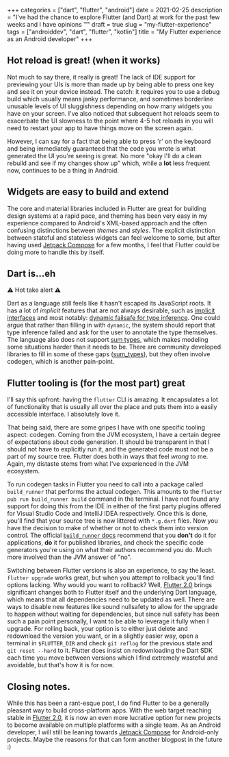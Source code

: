 +++
categories = ["dart", "flutter", "android"]
date = 2021-02-25
description = "I've had the chance to explore Flutter (and Dart) at work for the past few weeks and I have opinions :tm:"
draft = true
slug = "my-flutter-experience"
tags = ["androiddev", "dart", "flutter", "kotlin"]
title = "My Flutter experience as an Android developer"
+++

## Hot reload is great! (when it works)

Not much to say there, it really is great! The lack of IDE support for previewing your UIs is more than made up by being able to press one key and see it on your device instead. The catch: it requires you to use a debug build which usually means janky performance, and sometimes borderline unusable levels of UI sluggishness depending on how many widgets you have on your screen. I've also noticed that subsequent hot reloads seem to exacerbate the UI slowness to the point where 4-5 hot reloads in you will need to restart your app to have things move on the screen again.

However, I can say for a fact that being able to press 'r' on the keyboard and being immediately guaranteed that the code you wrote is what generated the UI you're seeing is great. No more "okay I'll do a clean rebuild and see if my changes show up" which, while a **lot** less frequent now, continues to be a thing in Android.

## Widgets are easy to build and extend

The core and material libraries included in Flutter are great for building design systems at a rapid pace, and theming has been very easy in my experience compared to Android's XML-based approach and the often confusing distinctions between _themes_ and _styles_. The explicit distinction between stateful and stateless widgets can feel welcome to some, but after having used [Jetpack Compose] for a few months, I feel that Flutter could be doing more to handle this by itself.

## Dart is...eh

:warning: Hot take alert :warning:

Dart as a language still feels like it hasn't escaped its JavaScript roots. It has a lot of _implicit_ features that are not always desirable, such as [implicit interfaces] and most notably: [dynamic failsafe for type inference]. One could argue that rather than filling in with `dynamic`, the system should report that type inference failed and ask for the user to annotate the type themselves. The language also does not support [sum types], which makes modeling some situations harder than it needs to be. There are community developed libraries to fill in some of these gaps ([sum_types]), but they often involve codegen, which is another pain-point.

## Flutter tooling is (for the most part) great

I'll say this upfront: having the `flutter` CLI is amazing. It encapsulates a lot of functionality that is usually all over the place and puts them into a easily accessible interface. I absolutely love it.

That being said, there are some gripes I have with one specific tooling aspect: codegen. Coming from the JVM ecosystem, I have a certain degree of expectations about code generation. It should be transparent in that I should not have to explicitly run it, and the generated code must not be a part of my source tree. Flutter does both in ways that feel _wrong_ to me. Again, my distaste stems from what I've experienced in the JVM ecosystem.

To run codegen tasks in Flutter you need to call into a package called `build_runner` that performs the actual codegen. This amounts to the `flutter pub run build_runner build` command in the terminal. I have not found any support for doing this from the IDE in either of the first party plugins offered for Visual Studio Code and IntelliJ IDEA respectively. Once this is done, you'll find that your source tree is now littered with `*.g.dart` files. Now you have the decision to make of whether or not to check them into version control. The official [`build_runner` docs] recommend that you **don't** do it for applications, **do** it for published libraries, and check the specific code generators you're using on what their authors recommend you do. Much more involved than the JVM answer of "no".

Switching between Flutter versions is also an experience, to say the least. `flutter upgrade` works great, but when you attempt to rollback you'll find options lacking. Why would you want to rollback? Well, [Flutter 2.0] brings significant changes both to Flutter itself and the underlying Dart language, which means that all dependencies need to be updated as well. There are ways to disable new features like sound nullsafety to allow for the upgrade to happen without waiting for dependencies, but since null safety has been such a pain point personally, I want to be able to leverage it fully when I upgrade. For rolling back, your option is to either just delete and redownload the version you want, or in a slightly easier way, open a terminal in `$FLUTTER_DIR` and check `git reflog` for the previous state and `git reset --hard` to it. Flutter does insist on redownloading the Dart SDK each time you move between versions which I find extremely wasteful and avoidable, but that's how it is for now.

## Closing notes.

While this has been a rant-esque post, I do find Flutter to be a generally pleasant way to build cross-platform apps. With the web target reaching stable in [Flutter 2.0], it is now an even more lucrative option for new projects to become available on multiple platforms with a single team. As an Android developer, I will still be leaning towards [Jetpack Compose] for Android-only projects. Maybe the reasons for that can form another blogpost in the future :)

[Pause]: https://getpause.com
[Jetpack Compose]: https://d.android.com/jetpack/compose
[Implicit interfaces]: https://dart.dev/guides/language/language-tour#implicit-interfaces
[Dynamic failsafe for type inference]: https://dart.dev/guides/language/effective-dart/design#type-inference
[Sum types]: https://chadaustin.me/2015/07/sum-types/
[sum_types]: https://pub.dev/packages/sum_types
[`build_runner` docs]: https://pub.dev/packages/build_runner#source-control
[Flutter 2.0]: https://medium.com/flutter/whats-new-in-flutter-2-0-fe8e95ecc65
